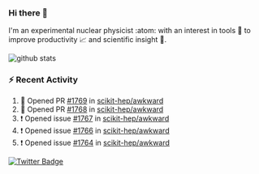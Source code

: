### Hi there 👋 

I'm an experimental nuclear physicist :atom: with an interest in tools :wrench: to improve productivity :chart_with_upwards_trend: and scientific insight :telescope:.

![github stats](https://github-readme-stats.vercel.app/api?username=agoose77&show_icons=true&hide_rank=true&hide_title=true&bg_color=30,e76445,904e95&text_color=efe3ec&icon_color=efe3ec)
<!--
**agoose77/agoose77** is a ✨ _special_ ✨ repository because its `README.md` (this file) appears on your GitHub profile.

Here are some ideas to get you started:

- 🔭 I’m currently working on ...
- 🌱 I’m currently learning ...
- 👯 I’m looking to collaborate on ...
- 🤔 I’m looking for help with ...
- 💬 Ask me about ...
- 📫 How to reach me: ...
- 😄 Pronouns: ...
- ⚡ Fun fact: ...
-->

### :zap: Recent Activity
<!--START_SECTION:activity-->
1. 💪 Opened PR [#1769](https://github.com/scikit-hep/awkward/pull/1769) in [scikit-hep/awkward](https://github.com/scikit-hep/awkward)
2. 💪 Opened PR [#1768](https://github.com/scikit-hep/awkward/pull/1768) in [scikit-hep/awkward](https://github.com/scikit-hep/awkward)
3. ❗️ Opened issue [#1767](https://github.com/scikit-hep/awkward/issues/1767) in [scikit-hep/awkward](https://github.com/scikit-hep/awkward)
4. ❗️ Opened issue [#1766](https://github.com/scikit-hep/awkward/issues/1766) in [scikit-hep/awkward](https://github.com/scikit-hep/awkward)
5. ❗️ Opened issue [#1764](https://github.com/scikit-hep/awkward/issues/1764) in [scikit-hep/awkward](https://github.com/scikit-hep/awkward)
<!--END_SECTION:activity-->


[![Twitter Badge](https://img.shields.io/twitter/follow/agoose77?style=flat-square&logo=Twitter&logoColor=white&color=cornflowerblue)](https://twitter.com/agoose77)
